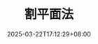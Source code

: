 ---
weight: 200
title: "割平面法"
description: ""
icon: "article"
date: "2025-03-22T17:12:29+08:00"
lastmod: "2025-03-22T17:12:29+08:00"
draft: true
toc: true
---